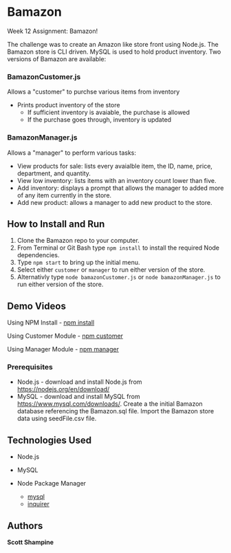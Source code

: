 # Bamazon

Week 12 Assignment: Bamazon!

The challenge was to create an Amazon like store front using Node.js. The Bamazon store is CLI driven. MySQL is used to hold product inventory. Two versions of Bamazon are available:

### BamazonCustomer.js

Allows a "customer" to purchse various items from inventory
* Prints product inventory of the store
  * If sufficient inventory is avaiable, the purchase is allowed
  * If the purchase goes through, inventory is updated
 
### BamazonManager.js

Allows a "manager" to perform various tasks:
* View products for sale: lists every avaialble item, the ID, name, price, department, and quantity.
* View low inventory: lists items with an inventory count lower than five.
* Add inventory: displays a prompt that allows the manager to added more of any item currently in the store.
* Add new product: allows a manager to add new product to the store.

## How to Install and Run
 
 1. Clone the Bamazon repo to your computer.
 1. From Terminal or Git Bash type `npm install` to install the required Node dependencies.
 1. Type `npm start` to bring up the initial menu.
 1. Select either `customer` or `manager` to run either version of the store.
 1. Alternativly type `node bamazonCustomer.js` or `node bamazonManager.js` to run either version of the store.
      
 ## Demo Videos
 
 Using NPM Install - [npm install](https://youtu.be/nxQLvKV84Xg)
 
 Using Customer Module - [npm customer](https://youtu.be/uXmwxNPyUwk)
 
 Using Manager Module - [npm manager](https://youtu.be/hWkHMsOe60U)
 
### Prerequisites
 
- Node.js - download and install Node.js from https://nodejs.org/en/download/
- MySQL - download and install MySQL from https://www.mysql.com/downloads/. Create a the initial Bamazon database referencing the Bamazon.sql file. Import the Bamazon store data using seedFile.csv file.   
 
## Technologies Used
 
* Node.js
* MySQL
* Node Package Manager

  * [mysql](https://www.npmjs.com/package/mysql "npmjs mysql")
  * [inquirer](https://www.npmjs.com/package/inquirer "npmjs inquirer")
 
 ## Authors
 
 **Scott Shampine**
